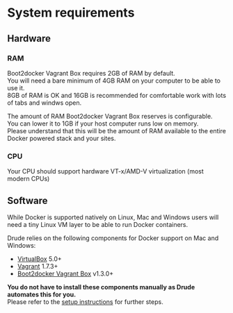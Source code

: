 # System requirements

## Hardware

### RAM

Boot2docker Vagrant Box requires 2GB of RAM by default.  
You will need a bare minimum of 4GB RAM on your computer to be able to use it.  
8GB of RAM is OK and 16GB is recommended for comfortable work with lots of tabs and windws open.

The amount of RAM Boot2docker Vagrant Box reserves is configurable.  
You can lower it to 1GB if your host computer runs low on memory.  
Please understand that this will be the amount of RAM available to the entire Docker powered stack and your sites.

### CPU

Your CPU should support hardware VT-x/AMD-V virtualization (most modern CPUs)

## Software

While Docker is supported natively on Linux, Mac and Windows users will need a tiny Linux VM layer to be able to run Docker containers.

Drude relies on the following components for Docker support on Mac and Windows:

- [VirtualBox](https://www.virtualbox.org) 5.0+
- [Vagrant](https://www.vagrantup.com) 1.7.3+
- [Boot2docker Vagrant Box](https://github.com/blinkreaction/boot2docker-vagrant) v1.3.0+

**You do not have to install these components manually as Drude automates this for you.**  
Please refer to the [setup instructions](/README.md#setup) for further steps.
